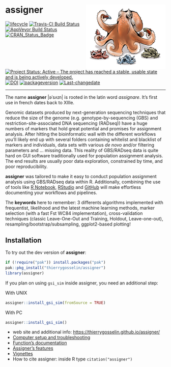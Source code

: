 
# assigner <img src="docs/logo.png" align="right" alt="" />

<!-- badges: start -->

[![lifecycle](https://img.shields.io/badge/lifecycle-maturing-blue.svg)](https://tidyverse.org/lifecycle/#maturing)
[![Travis-CI Build
Status](https://travis-ci.org/thierrygosselin/assigner.svg?branch=master)](https://travis-ci.org/thierrygosselin/assigner)
[![AppVeyor Build
Status](https://ci.appveyor.com/api/projects/status/github/thierrygosselin/assigner?branch=master&svg=true)](https://ci.appveyor.com/project/thierrygosselin/assigner)
[![CRAN\_Status\_Badge](http://www.r-pkg.org/badges/version/assigner)](http://cran.r-project.org/package=assigner)
[![Project Status: Active – The project has reached a stable, usable
state and is being actively
developed.](http://www.repostatus.org/badges/latest/active.svg)](http://www.repostatus.org/#active)
[![DOI](https://zenodo.org/badge/14548/thierrygosselin/assigner.svg)](https://zenodo.org/badge/latestdoi/14548/thierrygosselin/assigner)
[![packageversion](https://img.shields.io/badge/Package%20version-0.5.5-orange.svg)](commits/master)
[![Last-changedate](https://img.shields.io/badge/last%20change-2019--04--29-brightgreen.svg)](/commits/master)

-----

The name **assigner** |əˈsʌɪn| is rooted in the latin word *assignare*.
It’s first use in french dates back to XIIIe.

Genomic datasets produced by next-generation sequencing techniques that
reduce the size of the genome (e.g. genotype-by-sequencing (GBS) and
restriction-site-associated DNA sequencing (RADseq)) have a huge numbers
of markers that hold great potential and promises for assignment
analysis. After hitting the bioinformatic wall with the different
workflows you’ll likely end up with several folders containing whitelist
and blacklist of markers and individuals, data sets with various *de
novo* and/or filtering parameters and … missing data. This reality of
GBS/RADseq data is quite hard on GUI software traditionally used for
population assignment analysis. The end results are usually poor data
exploration, constrained by time, and poor reproducibility.

**assigner** was tailored to make it easy to conduct population
assignment analysis using GBS/RADseq data within R. Additionally,
combining the use of tools like [R
Notebook](http://rmarkdown.rstudio.com/r_notebooks.html),
[RStudio](https://www.rstudio.com) and [GitHub](https://github.com) will
make effortless documenting your workflows and pipelines.

The **keywords** here to remember: 3 differents algorithms implemented
with frequentist, likelihood and the latest machine learning methods,
marker selection (with a fast Fst WC84 implementation), cross-validation
techniques (classic Leave-One-Out and Training, Holdout, Leave-one-out),
resampling/bootstrap/subsampling, ggplot2-based plotting\!

## Installation

To try out the dev version of **assigner**:

``` r
if (!require("pak")) install.packages("pak")
pak::pkg_install("thierrygosselin/assigner")
library(assigner)
```

If you plan on using `gsi_sim` inside assigner, you need an additional
step:

With UNIX

``` r
assigner::install_gsi_sim(fromSource = TRUE)
```

With PC

``` r
assigner::install_gsi_sim()
```

  - web site and additional info:
    <https://thierrygosselin.github.io/assigner/>
  - [Computer setup and
    troubleshooting](http://thierrygosselin.github.io/assigner/articles/rad_genomics_computer_setup.html)
  - [Function’s
    documentation](http://thierrygosselin.github.io/assigner/reference/index.html)
  - [Assigner’s
    features](http://thierrygosselin.github.io/assigner/FEATURES.html)
  - [Vignettes](http://thierrygosselin.github.io/assigner/articles/index.html)
  - How to cite assigner: inside R type `citation("assigner")`
